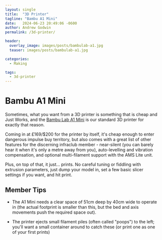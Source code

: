 ```yaml
---
layout: single
title:  "3D Printer"
tagline: "Bambu A1 Mini"
date:   2024-06-23 20:49:06 -0600
author: Andrew Godwin
permalink: /3d-printer/

header:
  overlay_image: images/posts/bambulab-a1.jpg
  teaser: images/posts/bambulab-a1.jpg

categories:
  - Making

tags:
  - 3d-printer
---
```


# Bambu A1 Mini

Sometimes, what you want from a 3D printer is something that is cheap and Just Works, and the [Bambu Lab A1 Mini](https://us.store.bambulab.com/products/a1-mini) is our standard 3D printer for exactly that reason.

Coming in at £169/$200 for the printer by itself, it's cheap enough to enter dangerous impulse buy territory, but also comes with a great list of other features for the discerning infraclub member - near-silent (you can barely hear it when it's only a metre away from you), auto-levelling and vibration compensation, and optional multi-filament support with the AMS Lite unit.

Plus, on top of that, it just... prints. No careful tuning or fiddling with extrusion parameters, just dump your model in, set a few basic slicer settings if you want, and hit print.

## Member Tips

* The A1 Mini needs a clear space of 51cm deep by 40cm wide to operate in (the actual footprint is smaller than this, but the bed and axis movements push the required space out).

* The printer ejects small filament piles (often called "poops") to the left; you'll want a small container around to catch these (or print one as one of your first prints)
